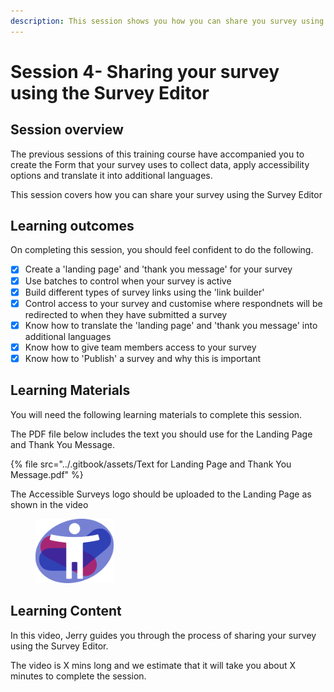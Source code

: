 ```yaml
---
description: This session shows you how you can share you survey using the Survey Editor
---
```


# Session 4- Sharing your survey using the Survey Editor

## Session overview

The previous sessions of this training course have accompanied you to create the Form that your survey uses to collect data, apply accessibility options and translate it into additional languages.

This session covers how you can share your survey using the Survey Editor

## Learning outcomes

On completing this session, you should feel confident to do the following.

* [x] Create a 'landing page' and 'thank you message' for your survey
* [x] Use batches to control when your survey is active
* [x] Build different types of survey links using the 'link builder'
* [x] Control access to your survey and customise where respondnets will be redirected to when they have submitted a survey&#x20;
* [x] Know how to translate the 'landing page' and 'thank you message' into additional languages
* [x] Know how to give team members access to your survey
* [x] Know how to 'Publish' a survey and why this is important

## Learning Materials

You will need the following learning materials to complete this session. &#x20;

The PDF file below includes the text you should use for the Landing Page and Thank You Message.

{% file src="../.gitbook/assets/Text for Landing Page and Thank You Message.pdf" %}

The Accessible Surveys logo should be uploaded to the Landing Page as shown in the video

<div align="left">

<figure><img src="../.gitbook/assets/AS logo_small.png" alt=""><figcaption></figcaption></figure>

</div>

## Learning Content

In this video, Jerry guides you through the process of sharing your survey using the Survey Editor.

The video is X mins long and we estimate that it will take you about X minutes to complete the session.
